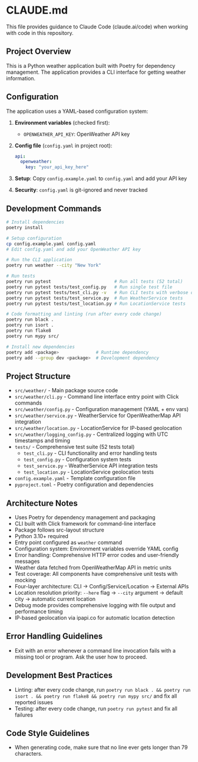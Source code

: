 # CLAUDE.md

This file provides guidance to Claude Code (claude.ai/code) when working with code in this repository.

## Project Overview

This is a Python weather application built with Poetry for dependency management. The application provides a CLI interface for getting weather information.

## Configuration

The application uses a YAML-based configuration system:

1. **Environment variables** (checked first):
   - `OPENWEATHER_API_KEY`: OpenWeather API key

2. **Config file** (`config.yaml` in project root):
   ```yaml
   api:
     openweather:
       key: "your_api_key_here"
   ```

3. **Setup**: Copy `config.example.yaml` to `config.yaml` and add your API key
4. **Security**: `config.yaml` is git-ignored and never tracked

## Development Commands

```bash
# Install dependencies
poetry install

# Setup configuration
cp config.example.yaml config.yaml
# Edit config.yaml and add your OpenWeather API key

# Run the CLI application
poetry run weather --city "New York"

# Run tests
poetry run pytest                        # Run all tests (52 total)
poetry run pytest tests/test_config.py   # Run single test file
poetry run pytest tests/test_cli.py -v   # Run CLI tests with verbose output
poetry run pytest tests/test_service.py  # Run WeatherService tests
poetry run pytest tests/test_location.py # Run LocationService tests

# Code formatting and linting (run after every code change)
poetry run black .
poetry run isort .
poetry run flake8
poetry run mypy src/

# Install new dependencies
poetry add <package>              # Runtime dependency
poetry add --group dev <package>  # Development dependency
```

## Project Structure

- `src/weather/` - Main package source code
- `src/weather/cli.py` - Command line interface entry point with Click commands
- `src/weather/config.py` - Configuration management (YAML + env vars)  
- `src/weather/service.py` - WeatherService for OpenWeatherMap API integration
- `src/weather/location.py` - LocationService for IP-based geolocation
- `src/weather/logging_config.py` - Centralized logging with UTC timestamps and timing
- `tests/` - Comprehensive test suite (52 tests total)
  - `test_cli.py` - CLI functionality and error handling tests
  - `test_config.py` - Configuration system tests
  - `test_service.py` - WeatherService API integration tests
  - `test_location.py` - LocationService geolocation tests
- `config.example.yaml` - Template configuration file
- `pyproject.toml` - Poetry configuration and dependencies

## Architecture Notes

- Uses Poetry for dependency management and packaging
- CLI built with Click framework for command-line interface
- Package follows src-layout structure
- Python 3.10+ required
- Entry point configured as `weather` command
- Configuration system: Environment variables override YAML config
- Error handling: Comprehensive HTTP error codes and user-friendly messages
- Weather data fetched from OpenWeatherMap API in metric units
- Test coverage: All components have comprehensive unit tests with mocking
- Four-layer architecture: CLI → Config/Service/Location → External APIs
- Location resolution priority: `--here` flag → `--city` argument → default city → automatic current location
- Debug mode provides comprehensive logging with file output and performance timing
- IP-based geolocation via ipapi.co for automatic location detection

## Error Handling Guidelines

- Exit with an error whenever a command line invocation fails with a missing tool or program. Ask the user how to proceed.

## Development Best Practices

- Linting: after every code change, run `poetry run black . && poetry run isort . && poetry run flake8 && poetry run mypy src/` and fix all reported issues
- Testing: after every code change, run `poetry run pytest` and fix all failures

## Code Style Guidelines

- When generating code, make sure that no line ever gets longer than 79 characters.
